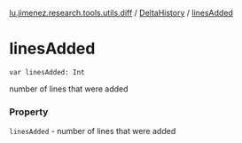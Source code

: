 [lu.jimenez.research.tools.utils.diff](../index.md) / [DeltaHistory](index.md) / [linesAdded](.)

# linesAdded

`var linesAdded: Int`

number of lines that were added

### Property

`linesAdded` - number of lines that were added